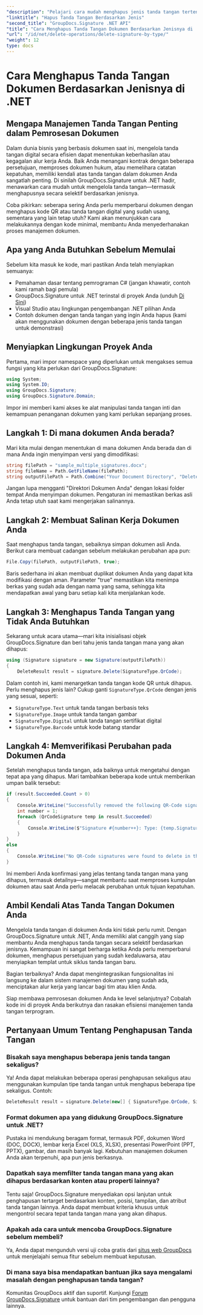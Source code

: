 ```yaml
---
"description": "Pelajari cara mudah menghapus jenis tanda tangan tertentu dari dokumen menggunakan GroupDocs.Signature untuk .NET. Kuasai manajemen tanda tangan hanya dalam hitungan menit!"
"linktitle": "Hapus Tanda Tangan Berdasarkan Jenis"
"second_title": "GroupDocs.Signature .NET API"
"title": "Cara Menghapus Tanda Tangan Dokumen Berdasarkan Jenisnya di .NET"
"url": "/id/net/delete-operations/delete-signature-by-type/"
"weight": 12
type: docs
---
```

# Cara Menghapus Tanda Tangan Dokumen Berdasarkan Jenisnya di .NET

## Mengapa Manajemen Tanda Tangan Penting dalam Pemrosesan Dokumen

Dalam dunia bisnis yang berbasis dokumen saat ini, mengelola tanda tangan digital secara efisien dapat menentukan keberhasilan atau kegagalan alur kerja Anda. Baik Anda menangani kontrak dengan beberapa persetujuan, memproses dokumen hukum, atau memelihara catatan kepatuhan, memiliki kendali atas tanda tangan dalam dokumen Anda sangatlah penting. Di sinilah GroupDocs.Signature untuk .NET hadir, menawarkan cara mudah untuk mengelola tanda tangan—termasuk menghapusnya secara selektif berdasarkan jenisnya.

Coba pikirkan: seberapa sering Anda perlu memperbarui dokumen dengan menghapus kode QR atau tanda tangan digital yang sudah usang, sementara yang lain tetap utuh? Kami akan menunjukkan cara melakukannya dengan kode minimal, membantu Anda menyederhanakan proses manajemen dokumen.

## Apa yang Anda Butuhkan Sebelum Memulai

Sebelum kita masuk ke kode, mari pastikan Anda telah menyiapkan semuanya:

- Pemahaman dasar tentang pemrograman C# (jangan khawatir, contoh kami ramah bagi pemula)
- GroupDocs.Signature untuk .NET terinstal di proyek Anda (unduh [Di Sini](https://releases.groupdocs.com/signature/net/))
- Visual Studio atau lingkungan pengembangan .NET pilihan Anda
- Contoh dokumen dengan tanda tangan yang ingin Anda hapus (kami akan menggunakan dokumen dengan beberapa jenis tanda tangan untuk demonstrasi)

## Menyiapkan Lingkungan Proyek Anda

Pertama, mari impor namespace yang diperlukan untuk mengakses semua fungsi yang kita perlukan dari GroupDocs.Signature:

```csharp
using System;
using System.IO;
using GroupDocs.Signature;
using GroupDocs.Signature.Domain;
```

Impor ini memberi kami akses ke alat manipulasi tanda tangan inti dan kemampuan penanganan dokumen yang kami perlukan sepanjang proses.

## Langkah 1: Di mana dokumen Anda berada?

Mari kita mulai dengan menentukan di mana dokumen Anda berada dan di mana Anda ingin menyimpan versi yang dimodifikasi:

```csharp
string filePath = "sample_multiple_signatures.docx";
string fileName = Path.GetFileName(filePath);
string outputFilePath = Path.Combine("Your Document Directory", "DeleteBySignatureType", fileName);
```

Jangan lupa mengganti "Direktori Dokumen Anda" dengan lokasi folder tempat Anda menyimpan dokumen. Pengaturan ini memastikan berkas asli Anda tetap utuh saat kami mengerjakan salinannya.

## Langkah 2: Membuat Salinan Kerja Dokumen Anda

Saat menghapus tanda tangan, sebaiknya simpan dokumen asli Anda. Berikut cara membuat cadangan sebelum melakukan perubahan apa pun:

```csharp
File.Copy(filePath, outputFilePath, true);
```

Baris sederhana ini akan membuat duplikat dokumen Anda yang dapat kita modifikasi dengan aman. Parameter "true" memastikan kita menimpa berkas yang sudah ada dengan nama yang sama, sehingga kita mendapatkan awal yang baru setiap kali kita menjalankan kode.

## Langkah 3: Menghapus Tanda Tangan yang Tidak Anda Butuhkan

Sekarang untuk acara utama—mari kita inisialisasi objek GroupDocs.Signature dan beri tahu jenis tanda tangan mana yang akan dihapus:

```csharp
using (Signature signature = new Signature(outputFilePath))
{
    DeleteResult result = signature.Delete(SignatureType.QrCode);
```

Dalam contoh ini, kami menargetkan tanda tangan kode QR untuk dihapus. Perlu menghapus jenis lain? Cukup ganti `SignatureType.QrCode` dengan jenis yang sesuai, seperti:
- `SignatureType.Text` untuk tanda tangan berbasis teks
- `SignatureType.Image` untuk tanda tangan gambar
- `SignatureType.Digital` untuk tanda tangan sertifikat digital
- `SignatureType.Barcode` untuk kode batang standar

## Langkah 4: Memverifikasi Perubahan pada Dokumen Anda

Setelah menghapus tanda tangan, ada baiknya untuk mengetahui dengan tepat apa yang dihapus. Mari tambahkan beberapa kode untuk memberikan umpan balik tersebut:

```csharp
if (result.Succeeded.Count > 0)
{
    Console.WriteLine("Successfully removed the following QR-Code signatures:");
    int number = 1;
    foreach (QrCodeSignature temp in result.Succeeded)
    {
        Console.WriteLine($"Signature #{number++}: Type: {temp.SignatureType} Id:{temp.SignatureId}, Text: {temp.Text}");
    }
}
else
{
    Console.WriteLine("No QR-Code signatures were found to delete in this document.");
}
```

Ini memberi Anda konfirmasi yang jelas tentang tanda tangan mana yang dihapus, termasuk detailnya—sangat membantu saat memproses kumpulan dokumen atau saat Anda perlu melacak perubahan untuk tujuan kepatuhan.

## Ambil Kendali Atas Tanda Tangan Dokumen Anda

Mengelola tanda tangan di dokumen Anda kini tidak perlu rumit. Dengan GroupDocs.Signature untuk .NET, Anda memiliki alat canggih yang siap membantu Anda menghapus tanda tangan secara selektif berdasarkan jenisnya. Kemampuan ini sangat berharga ketika Anda perlu memperbarui dokumen, menghapus persetujuan yang sudah kedaluwarsa, atau menyiapkan templat untuk siklus tanda tangan baru.

Bagian terbaiknya? Anda dapat mengintegrasikan fungsionalitas ini langsung ke dalam sistem manajemen dokumen yang sudah ada, menciptakan alur kerja yang lancar bagi tim atau klien Anda.

Siap membawa pemrosesan dokumen Anda ke level selanjutnya? Cobalah kode ini di proyek Anda berikutnya dan rasakan efisiensi manajemen tanda tangan terprogram.

## Pertanyaan Umum Tentang Penghapusan Tanda Tangan

### Bisakah saya menghapus beberapa jenis tanda tangan sekaligus?
Ya! Anda dapat melakukan beberapa operasi penghapusan sekaligus atau menggunakan kumpulan tipe tanda tangan untuk menghapus beberapa tipe sekaligus. Contoh:
```csharp
DeleteResult result = signature.Delete(new[] { SignatureType.QrCode, SignatureType.Barcode });
```

### Format dokumen apa yang didukung GroupDocs.Signature untuk .NET?
Pustaka ini mendukung beragam format, termasuk PDF, dokumen Word (DOC, DOCX), lembar kerja Excel (XLS, XLSX), presentasi PowerPoint (PPT, PPTX), gambar, dan masih banyak lagi. Kebutuhan manajemen dokumen Anda akan terpenuhi, apa pun jenis berkasnya.

### Dapatkah saya memfilter tanda tangan mana yang akan dihapus berdasarkan konten atau properti lainnya?
Tentu saja! GroupDocs.Signature menyediakan opsi lanjutan untuk penghapusan tertarget berdasarkan konten, posisi, tampilan, dan atribut tanda tangan lainnya. Anda dapat membuat kriteria khusus untuk mengontrol secara tepat tanda tangan mana yang akan dihapus.

### Apakah ada cara untuk mencoba GroupDocs.Signature sebelum membeli?
Ya, Anda dapat mengunduh versi uji coba gratis dari [situs web GroupDocs](https://releases.groupdocs.com/) untuk menjelajahi semua fitur sebelum membuat keputusan.

### Di mana saya bisa mendapatkan bantuan jika saya mengalami masalah dengan penghapusan tanda tangan?
Komunitas GroupDocs aktif dan suportif. Kunjungi [Forum GroupDocs.Signature](https://forum.groupdocs.com/c/signature/13) untuk bantuan dari tim pengembangan dan pengguna lainnya.